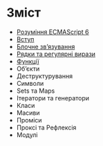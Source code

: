 # Зміст

* [Рoзуміння ECMAScript 6](/README.md)
* [Вступ](/manuscript/00-Introduction.md)
* [Блочне зв’язування](/manuscript/01-Block-Bindings.md)
* [Рядки та регулярні вирази](/manuscript/02-Strings-and-Regular-Expressions.md)
* [Функції](/manuscript/03-Functions.md)
* Об’єкти
* Деструктурування
* Символи
* Sets та Maps
* Ітератори та генератори
* Класи
* Масиви
* Проміси
* Проксі та Рефлексія
* Модулі
